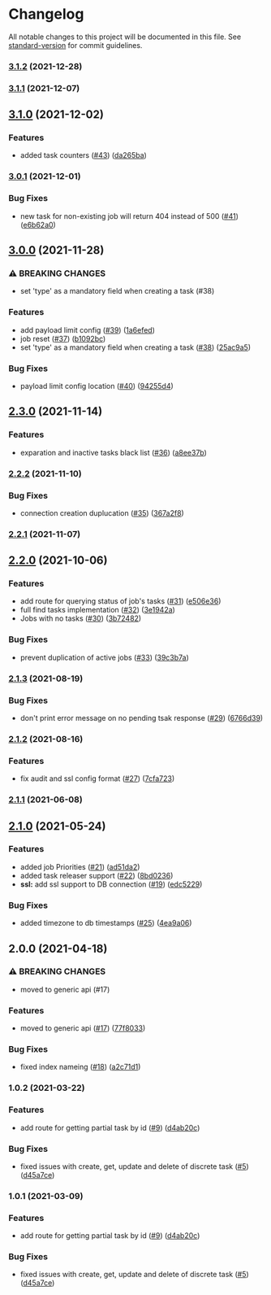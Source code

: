 # Changelog

All notable changes to this project will be documented in this file. See [standard-version](https://github.com/conventional-changelog/standard-version) for commit guidelines.

### [3.1.2](https://github.com/MapColonies/discrete-ingestion-db/compare/v3.1.1...v3.1.2) (2021-12-28)

### [3.1.1](https://github.com/MapColonies/discrete-ingestion-db/compare/v3.1.0...v3.1.1) (2021-12-07)

## [3.1.0](https://github.com/MapColonies/discrete-ingestion-db/compare/v3.0.1...v3.1.0) (2021-12-02)


### Features

* added task counters ([#43](https://github.com/MapColonies/discrete-ingestion-db/issues/43)) ([da265ba](https://github.com/MapColonies/discrete-ingestion-db/commit/da265ba85d3ec982ae2aa3cad4164933e0149fd2))

### [3.0.1](https://github.com/MapColonies/discrete-ingestion-db/compare/v3.0.0...v3.0.1) (2021-12-01)


### Bug Fixes

* new task for non-existing job will return 404 instead of 500 ([#41](https://github.com/MapColonies/discrete-ingestion-db/issues/41)) ([e6b62a0](https://github.com/MapColonies/discrete-ingestion-db/commit/e6b62a0deb429af9ab8714ed4e1d6779edea02be))

## [3.0.0](https://github.com/MapColonies/discrete-ingestion-db/compare/v2.3.0...v3.0.0) (2021-11-28)


### ⚠ BREAKING CHANGES

* set 'type' as a mandatory field when creating a task (#38)

### Features

* add payload limit config ([#39](https://github.com/MapColonies/discrete-ingestion-db/issues/39)) ([1a6efed](https://github.com/MapColonies/discrete-ingestion-db/commit/1a6efed91de93d2ad10839a7a56bfd3e39184a99))
* job reset ([#37](https://github.com/MapColonies/discrete-ingestion-db/issues/37)) ([b1092bc](https://github.com/MapColonies/discrete-ingestion-db/commit/b1092bc2c1cf3a3754f073e9dc877eaaeeb3a8e4))
* set 'type' as a mandatory field when creating a task ([#38](https://github.com/MapColonies/discrete-ingestion-db/issues/38)) ([25ac9a5](https://github.com/MapColonies/discrete-ingestion-db/commit/25ac9a5de54575ee0683dfe1c7d4de08f6a20b1d))


### Bug Fixes

* payload limit config location ([#40](https://github.com/MapColonies/discrete-ingestion-db/issues/40)) ([94255d4](https://github.com/MapColonies/discrete-ingestion-db/commit/94255d4d32565c1dbd2f948d5e9003cb0212284f))

## [2.3.0](https://github.com/MapColonies/discrete-ingestion-db/compare/v2.2.2...v2.3.0) (2021-11-14)


### Features

* exparation and inactive tasks black list ([#36](https://github.com/MapColonies/discrete-ingestion-db/issues/36)) ([a8ee37b](https://github.com/MapColonies/discrete-ingestion-db/commit/a8ee37bdf33e39a1a9b0e70e74dd9fb266533215))

### [2.2.2](https://github.com/MapColonies/discrete-ingestion-db/compare/v2.2.1...v2.2.2) (2021-11-10)


### Bug Fixes

* connection creation duplucation ([#35](https://github.com/MapColonies/discrete-ingestion-db/issues/35)) ([367a2f8](https://github.com/MapColonies/discrete-ingestion-db/commit/367a2f8e1d5d94923c18e56c89fd4b7cad8f83aa))

### [2.2.1](https://github.com/MapColonies/discrete-ingestion-db/compare/v2.2.0...v2.2.1) (2021-11-07)

## [2.2.0](https://github.com/MapColonies/discrete-ingestion-db/compare/v2.1.3...v2.2.0) (2021-10-06)


### Features

* add route for querying status of job's tasks ([#31](https://github.com/MapColonies/discrete-ingestion-db/issues/31)) ([e506e36](https://github.com/MapColonies/discrete-ingestion-db/commit/e506e36e52f97a6613f937683c8b2f44dd664684))
* full find tasks implementation ([#32](https://github.com/MapColonies/discrete-ingestion-db/issues/32)) ([3e1942a](https://github.com/MapColonies/discrete-ingestion-db/commit/3e1942ab3ebd19a320d43eb914c16673a5845e3e))
* Jobs with no tasks ([#30](https://github.com/MapColonies/discrete-ingestion-db/issues/30)) ([3b72482](https://github.com/MapColonies/discrete-ingestion-db/commit/3b7248279364645d6bb6fe0c9a4d9e32772d5bf2))


### Bug Fixes

* prevent duplication of active jobs ([#33](https://github.com/MapColonies/discrete-ingestion-db/issues/33)) ([39c3b7a](https://github.com/MapColonies/discrete-ingestion-db/commit/39c3b7a17d6d259bd60a68077695ce54de8be3e2))

### [2.1.3](https://github.com/MapColonies/discrete-ingestion-db/compare/v2.1.2...v2.1.3) (2021-08-19)


### Bug Fixes

* don't print error message on no pending tsak response ([#29](https://github.com/MapColonies/discrete-ingestion-db/issues/29)) ([6766d39](https://github.com/MapColonies/discrete-ingestion-db/commit/6766d395064ef7b143f5aa0eb04ebb1b1b31be99))

### [2.1.2](https://github.com/MapColonies/discrete-ingestion-db/compare/v2.1.1...v2.1.2) (2021-08-16)


### Features

* fix audit and ssl config format ([#27](https://github.com/MapColonies/discrete-ingestion-db/issues/27)) ([7cfa723](https://github.com/MapColonies/discrete-ingestion-db/commit/7cfa7230956dac3082f5bea0f2f973780b77bb2f))

### [2.1.1](https://github.com/MapColonies/discrete-ingestion-db/compare/v2.1.0...v2.1.1) (2021-06-08)

## [2.1.0](https://github.com/MapColonies/discrete-ingestion-db/compare/v2.0.0...v2.1.0) (2021-05-24)


### Features

* added job Priorities ([#21](https://github.com/MapColonies/discrete-ingestion-db/issues/21)) ([ad51da2](https://github.com/MapColonies/discrete-ingestion-db/commit/ad51da2e083d3c8aa022faaf53291dd7e708dd10))
* added task releaser support ([#22](https://github.com/MapColonies/discrete-ingestion-db/issues/22)) ([8bd0236](https://github.com/MapColonies/discrete-ingestion-db/commit/8bd0236dcef20f88e179a09505e3d91ccc3ac2cc))
* **ssl:** add ssl support to DB connection ([#19](https://github.com/MapColonies/discrete-ingestion-db/issues/19)) ([edc5229](https://github.com/MapColonies/discrete-ingestion-db/commit/edc52290a94c877a7884bd315be041771cbcf43d))


### Bug Fixes

* added timezone to db timestamps ([#25](https://github.com/MapColonies/discrete-ingestion-db/issues/25)) ([4ea9a06](https://github.com/MapColonies/discrete-ingestion-db/commit/4ea9a06e3d7627d05b62c9e497f5a8817ed70b2c))

## 2.0.0 (2021-04-18)


### ⚠ BREAKING CHANGES

* moved to generic api  (#17)

### Features

* moved to generic api  ([#17](https://github.com/MapColonies/discrete-ingestion-db/issues/17)) ([77f8033](https://github.com/MapColonies/discrete-ingestion-db/commit/77f8033406f567d41313de47676ec5cfe29abc4a))


### Bug Fixes

* fixed index nameing ([#18](https://github.com/MapColonies/discrete-ingestion-db/issues/18)) ([a2c71d1](https://github.com/MapColonies/discrete-ingestion-db/commit/a2c71d14984ff62b6515bc6301bc18d8a26a6fa8))

### 1.0.2 (2021-03-22)


### Features

* add route for getting partial task by id ([#9](https://github.com/MapColonies/discrete-ingestion-db/issues/9)) ([d4ab20c](https://github.com/MapColonies/discrete-ingestion-db/commit/d4ab20ccca77e342a773b5b7ce4debd9f2820f45))


### Bug Fixes

* fixed issues with create, get, update and delete of discrete task ([#5](https://github.com/MapColonies/discrete-ingestion-db/issues/5)) ([d45a7ce](https://github.com/MapColonies/discrete-ingestion-db/commit/d45a7ce9babf455621362541798eb2e4369a452a))

### 1.0.1 (2021-03-09)


### Features

* add route for getting partial task by id ([#9](https://github.com/MapColonies/discrete-ingestion-db/issues/9)) ([d4ab20c](https://github.com/MapColonies/discrete-ingestion-db/commit/d4ab20ccca77e342a773b5b7ce4debd9f2820f45))


### Bug Fixes

* fixed issues with create, get, update and delete of discrete task ([#5](https://github.com/MapColonies/discrete-ingestion-db/issues/5)) ([d45a7ce](https://github.com/MapColonies/discrete-ingestion-db/commit/d45a7ce9babf455621362541798eb2e4369a452a))

